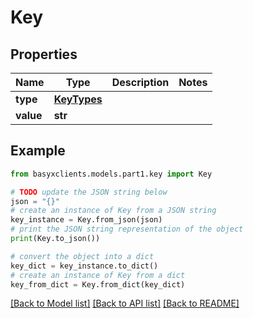 # Key


## Properties

Name | Type | Description | Notes
------------ | ------------- | ------------- | -------------
**type** | [**KeyTypes**](KeyTypes.md) |  | 
**value** | **str** |  | 

## Example

```python
from basyxclients.models.part1.key import Key

# TODO update the JSON string below
json = "{}"
# create an instance of Key from a JSON string
key_instance = Key.from_json(json)
# print the JSON string representation of the object
print(Key.to_json())

# convert the object into a dict
key_dict = key_instance.to_dict()
# create an instance of Key from a dict
key_from_dict = Key.from_dict(key_dict)
```
[[Back to Model list]](../README.md#documentation-for-models) [[Back to API list]](../README.md#documentation-for-api-endpoints) [[Back to README]](../README.md)


